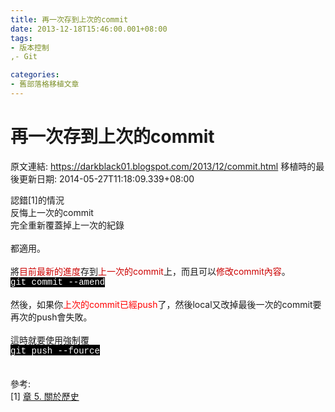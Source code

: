 ```yaml
---
title: 再一次存到上次的commit
date: 2013-12-18T15:46:00.001+08:00
tags: 
- 版本控制
,- Git

categories:
- 舊部落格移植文章
---
```


# 再一次存到上次的commit

原文連結: https://darkblack01.blogspot.com/2013/12/commit.html
移植時的最後更新日期: 2014-05-27T11:18:09.339+08:00

認錯[1]的情況<br />反悔上一次的commit<br />完全重新覆蓋掉上一次的紀錄<br /><br />都適用。<br /><br />將<span style="color: #cc0000;">目前最新的進度</span>存到<span style="color: #cc0000;">上一次的commit</span>上，而且可以<span style="color: #cc0000;">修改commit內容</span>。<br /><span style="background-color: black; color: white; font-family: Courier New, Courier, monospace;">git commit --amend</span><br /><br />然後，如果你<span style="color: red;">上次的commit已經push</span>了，然後local又改掉最後一次的commit要再次的push會失敗。<br /><br />這時就要使用強制覆<br /><span style="background-color: black;"><span style="color: white; font-family: Courier New, Courier, monospace;">git push --fource</span></span><br /><br /><br />參考:<br />[1]&nbsp;<a href="http://www-cs-students.stanford.edu/~blynn/gitmagic/intl/zh_tw/ch05.html" target="_blank">章 5. 關於歷史</a><span id="goog_272832969"></span><span id="goog_272832970"></span><a href="http://www.blogger.com/"></a>
